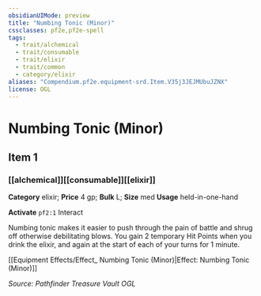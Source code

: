 ```yaml
---
obsidianUIMode: preview
title: "Numbing Tonic (Minor)"
cssclasses: pf2e,pf2e-spell
tags:
  - trait/alchemical
  - trait/consumable
  - trait/elixir
  - trait/common
  - category/elixir
aliases: "Compendium.pf2e.equipment-srd.Item.V35j3JEJMUbuJZNX"
license: OGL
---
```

# Numbing Tonic (Minor)
## Item 1
### [[alchemical]][[consumable]][[elixir]]

**Category** elixir; 
**Price** 4 gp; 
**Bulk** L; **Size** med
**Usage** held-in-one-hand

**Activate** `pf2:1` Interact

Numbing tonic makes it easier to push through the pain of battle and shrug off otherwise debilitating blows. You gain 2 temporary Hit Points when you drink the elixir, and again at the start of each of your turns for 1 minute.

[[Equipment Effects/Effect_ Numbing Tonic (Minor)|Effect: Numbing Tonic (Minor)]]

*Source: Pathfinder Treasure Vault*
*OGL*